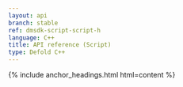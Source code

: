 ```yaml
---
layout: api
branch: stable
ref: dmsdk-script-script-h
language: C++
title: API reference (Script)
type: Defold C++
---
```

{% include anchor_headings.html html=content %}